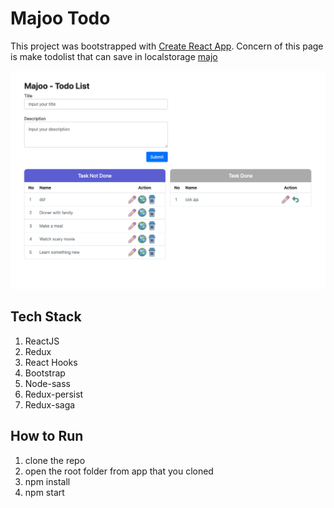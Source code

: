 # Majoo Todo

This project was bootstrapped with [Create React App](https://github.com/facebook/create-react-app). Concern of this page is make todolist that can save in localstorage [majo](https://majoo-todo.vercel.app)

![alt text](https://github.com/moronkids/majoo-todolist/blob/master/src/assets/img/todo.png)
## Tech Stack
1. ReactJS
2. Redux
3. React Hooks
4. Bootstrap
5. Node-sass
6. Redux-persist
7. Redux-saga

## How to Run
1. clone the repo
2. open the root folder from app that you cloned
3. npm install
4. npm start

